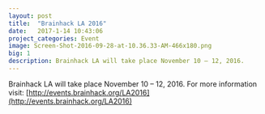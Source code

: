 ```yaml
---
layout: post
title:  "Brainhack LA 2016"
date:   2017-1-14 10:43:06
project_categories: Event
image: Screen-Shot-2016-09-28-at-10.36.33-AM-466x180.png
big: 1
description: Brainhack LA will take place November 10 – 12, 2016.
---
```


Brainhack LA will take place November 10 – 12, 2016. For more information visit: [http://events.brainhack.org/LA2016](http://events.brainhack.org/LA2016)
